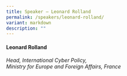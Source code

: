 ```yaml
---
title: Speaker – Leonard Rolland
permalink: /speakers/leonard-rolland/
variant: markdown
description: ""
---
```

#### **Leonard Rolland**

*Head, International Cyber Policy, <br>Ministry for Europe and Foreign Affairs, France*